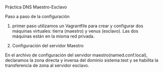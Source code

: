 Práctica DNS Maestro-Esclavo

Paso a paso de la configuración

1. primer paso
utilizamos un Vagrantfile para crear y configurar dos máquinas virtuales: tierra (maestro) y venus (esclavo). Las dos  máquinas están en la misma red privada.

2. Configuración del servidor Maestro

En el archivo de configuración del servidor maestro(named.conf.local), declaramos la zona directa y inversa del dominio sistema.test y se habilita la transferencia de zona al servidor esclavo.